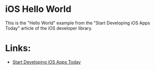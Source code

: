 iOS Hello World
==============

This is the "Hello World" example from the "Start Developing iOS Apps Today" article of the iOS developer library.

Links:
==============
* [Start Developing iOS Apps Today][start-dev]

[start-dev]: https://developer.apple.com/library/ios/#referencelibrary/GettingStarted/RoadMapiOS/chapters/Introduction.html
